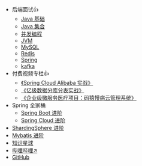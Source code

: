* 后端面试:+1:
    * [Java 基础](interview/java-base.md)
    * [Java 集合](interview/collection.md)
    * [并发编程](interview/javathread.md)
    * [JVM](interview/jvm.md)
    * [MySQL](interview/MySQL.md)
    * [Redis](interview/Redis.md)
    * [Spring](interview/Spring.md)
    * [kafka](interview/kafka.md)
* 付费视频专栏:+1:
    * [《Spring Cloud Alibaba 实战》](pay/Spring-Cloud-Alibaba实战.md)
    * [《亿级数据分库分表实战》](pay/分库分表实战.md)
    * [《企业级微服务医疗项目：码猿慢病云管理系统》](pay/码猿慢病云管理系统.md)
* Spring 全家桶
    * [Spring Boot 进阶](spring-boot/README.md)
    * [Spring Cloud 进阶](spring-cloud/README.md)
* [ShardingSphere 进阶](ShardingSphere/README.md)
* [Mybatis 进阶](Mybatis/README.md)
* [知识星球](知识星球.md)
* [哔哩哔哩:arrow_upper_right:](https://space.bilibili.com/60717546)
* [GitHub](https://github.com/chenjiabing666/JavaFamily)

